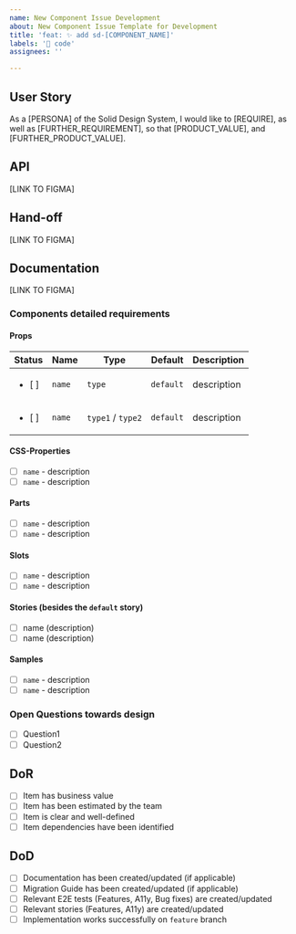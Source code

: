 ```yaml
---
name: New Component Issue Development
about: New Component Issue Template for Development
title: 'feat: ✨ add sd-[COMPONENT_NAME]'
labels: '🔧 code'
assignees: ''

---
```


## User Story
As a [PERSONA] of the Solid Design System, I would like to [REQUIRE], as well as [FURTHER_REQUIREMENT],
so that [PRODUCT_VALUE], and [FURTHER_PRODUCT_VALUE].

## API
[LINK TO FIGMA]
## Hand-off
[LINK TO FIGMA]
## Documentation
[LINK TO FIGMA]

### Components detailed requirements
#### Props
| Status | Name | Type | Default | Description |
| ------------- | ------------- | ------------- | ------------- | ------------- |
| <ul><li>[ ] </li></ul>  | `name` | `type` | `default` | description |
| <ul><li>[ ] </li></ul>  | `name` | `type1` / `type2` | `default` | description |


#### CSS-Properties
  - [ ] `name` - description
  - [ ] `name` - description
#### Parts
  - [ ] `name` - description
  - [ ] `name` - description
#### Slots
  - [ ] `name` - description
  - [ ] `name` - description
#### Stories (besides the `default` story)
  - [ ] name (description)
  - [ ] name (description)
#### Samples
  - [ ] `name` - description
  - [ ] `name` - description

### Open Questions towards design
- [ ] Question1
- [ ] Question2

## DoR
- [ ] Item has business value
- [ ] Item has been estimated by the team
- [ ] Item is clear and well-defined
- [ ] Item dependencies have been identified

## DoD
- [ ] Documentation has been created/updated (if applicable)
- [ ] Migration Guide has been created/updated (if applicable)
- [ ] Relevant E2E tests (Features, A11y, Bug fixes) are created/updated
- [ ] Relevant stories (Features, A11y) are created/updated
- [ ] Implementation works successfully on `feature` branch
